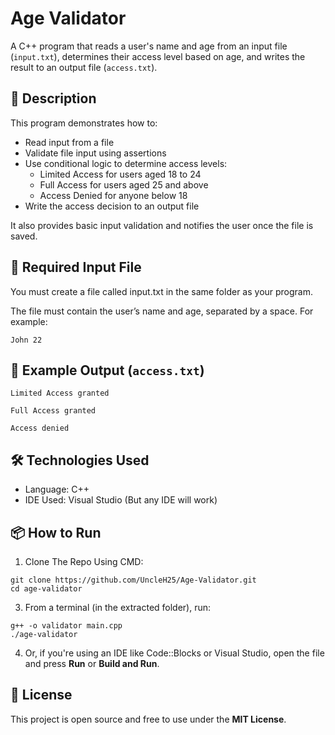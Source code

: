 # Age Validator

A C++ program that reads a user's name and age from an input file (`input.txt`), determines their access level based on age, and writes the result to an output file (`access.txt`).

## 📄 Description

This program demonstrates how to:

* Read input from a file
* Validate file input using assertions
* Use conditional logic to determine access levels:
  * Limited Access for users aged 18 to 24
  * Full Access for users aged 25 and above
  * Access Denied for anyone below 18
* Write the access decision to an output file

It also provides basic input validation and notifies the user once the file is saved.

## 📂 Required Input File

You must create a file called input.txt in the same folder as your program.

The file must contain the user’s name and age, separated by a space. For example:
```
John 22
```

## 🧾 Example Output (`access.txt`)
```
Limited Access granted
```
```
Full Access granted
```
```
Access denied
```

## 🛠️ Technologies Used
* Language: C++
* IDE Used: Visual Studio (But any IDE will work)

## 📦 How to Run
1. Clone The Repo Using CMD:
```
git clone https://github.com/UncleH25/Age-Validator.git
cd age-validator
```

3. From a terminal (in the extracted folder), run:
```
g++ -o validator main.cpp
./age-validator
```

4. Or, if you're using an IDE like Code::Blocks or Visual Studio, open the file and press **Run** or **Build and Run**.

## 📌 License
This project is open source and free to use under the **MIT License**.
